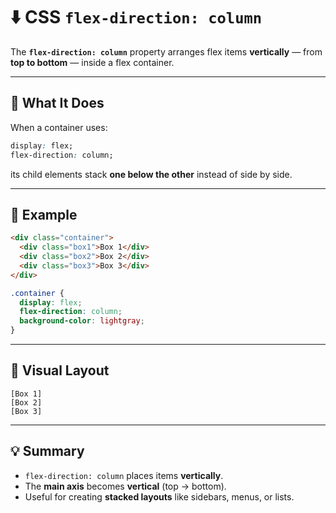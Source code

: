 # ⬇️ CSS `flex-direction: column`

The **`flex-direction: column`** property arranges flex items **vertically** — from **top to bottom** — inside a flex container.

---

## 🧠 What It Does

When a container uses:

```css
display: flex;
flex-direction: column;
````

its child elements stack **one below the other** instead of side by side.

---

## 🧩 Example

```html
<div class="container">
  <div class="box1">Box 1</div>
  <div class="box2">Box 2</div>
  <div class="box3">Box 3</div>
</div>
```

```css
.container {
  display: flex;
  flex-direction: column;
  background-color: lightgray;
}
```

---

## 🎨 Visual Layout

```
[Box 1]
[Box 2]
[Box 3]
```

---

## 💡 Summary

* `flex-direction: column` places items **vertically**.
* The **main axis** becomes **vertical** (top → bottom).
* Useful for creating **stacked layouts** like sidebars, menus, or lists.

```
